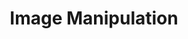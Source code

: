 ---
# Page settings
layout: homepage
keywords: nostr

# Hero section
title: Image Manipulation
buttons:
    - content: Back
      url: '/'
      external_url: false
    # - icon: github
    #   content: Button with icon
    #   url: '#'
    #   external_url: true


# Grid navigation
grid_navigation:
    - title: Image Generation
      excerpt: "Kind 5100"
      cta: View
      url: '/kinds/5100'
---